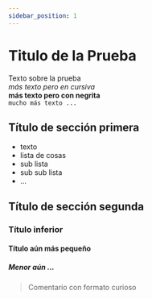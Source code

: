 ```yaml
---
sidebar_position: 1
---
```


# Titulo de la Prueba  
Texto sobre la prueba  
*más texto pero en cursiva*  
**más texto pero con negrita**  
`mucho más texto ...`  
  
## Título de sección primera  
- texto  
- lista de cosas  
- sub lista  
- sub sub lista  
- ...  
  
## Título de sección segunda  
### Título inferior  
#### Título aún más pequeño  
##### Menor aún ...  
> Comentario con formato curioso  
  

